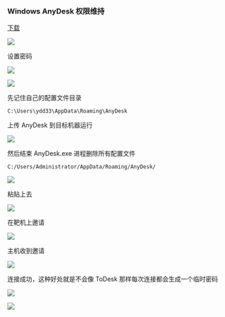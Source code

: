 ### Windows AnyDesk 权限维持

[下载](https://anydesk.com/zhs)

![](https://pic1.imgdb.cn/item/68d610f2c5157e1a8834ba5d.png)

设置密码

![](https://pic1.imgdb.cn/item/68d61182c5157e1a8834ba82.png)

![](https://pic1.imgdb.cn/item/68d611aac5157e1a8834ba95.png)

先记住自己的配置文件目录

```
C:\Users\ydd33\AppData\Roaming\AnyDesk
```

上传 AnyDesk 到目标机器运行

![](https://pic1.imgdb.cn/item/68d617aec5157e1a8834c452.png)

然后结束 AnyDesk.exe 进程删除所有配置文件

```
C:/Users/Administrator/AppData/Roaming/AnyDesk/
```

![](https://pic1.imgdb.cn/item/68d61840c5157e1a8834c956.png)

粘贴上去

![](https://pic1.imgdb.cn/item/68d6185dc5157e1a8834cbab.png)

在靶机上邀请

![](https://pic1.imgdb.cn/item/68d618ebc5157e1a8834d5b5.png)

主机收到邀请

![](https://pic1.imgdb.cn/item/68d6190ac5157e1a8834d749.png)

连接成功，这种好处就是不会像 ToDesk 那样每次连接都会生成一个临时密码

![](https://pic1.imgdb.cn/item/68d6193cc5157e1a8834d9e2.png)

![](https://pic1.imgdb.cn/item/68d6198dc5157e1a8834ddca.png)